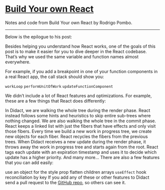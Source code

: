 # [Build Your own React](https://pomb.us/build-your-own-react/)

Notes and code from Build Your own React by Rodrigo Pombo. 

---

Below is the epilogue to his post:

Besides helping you understand how React works, one of the goals of this post is to make it easier for you to dive deeper in the React codebase. That’s why we used the same variable and function names almost everywhere.

For example, if you add a breakpoint in one of your function components in a real React app, the call stack should show you:

`workLoop`
`performUnitOfWork`
`updateFunctionComponent`

We didn’t include a lot of React features and optimizations. For example, these are a few things that React does differently:

In Didact, we are walking the whole tree during the render phase. React instead follows some hints and heuristics to skip entire sub-trees where nothing changed.
We are also walking the whole tree in the commit phase. React keeps a linked list with just the fibers that have effects and only visit those fibers.
Every time we build a new work in progress tree, we create new objects for each fiber. React recycles the fibers from the previous trees.
When Didact receives a new update during the render phase, it throws away the work in progress tree and starts again from the root. React tags each update with an expiration timestamp and uses it to decide which update has a higher priority.
And many more…
There are also a few features that you can add easily:

use an object for the style prop
flatten children arrays
`useEffect` hook
reconciliation by key
If you add any of these or other features to Didact send a pull request to the [GitHub repo](https://github.com/pomber/didact), so others can see it.